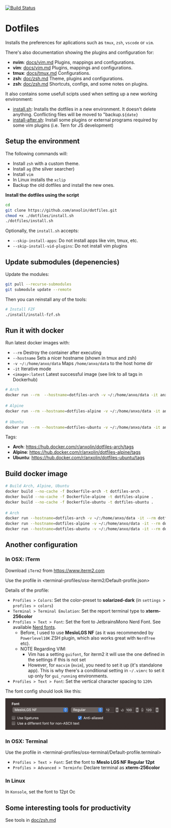 [![Build Status](https://travis-ci.org/anxolin/dotfiles.svg?branch=master)](https://travis-ci.org/anxolin/dotfiles)

# Dotfiles

Installs the preferences for aplications such as `tmux`, `zsh`, `vscode` or `vim`.

There's also documentation showing the plugins and configuration for:

- **nvim**: [docs/vim.md](docs/nvim.md) Plugins, mappings and configurations.
- **vim**: [docs/vim.md](docs/vim.md) Plugins, mappings and configurations.
- **tmux**: [docs/tmux.md](docs/tmux.md) Configurations.
- **zsh**: [doc/zsh.md](docs/zsh.md) Theme, plugins and configurations.
- **zsh**: [doc/zsh.md](docs/vscode.md) Shortcuts, configs, and some notes on plugins.

It also contains some usefull scipts used when setting up a new working environment:

- [install.sh](install.sh): Installs the dotfiles in a new environment.
  It doesn't delete anything. Conflicting files will be moved to "backup.`${date}`
- [install-after.sh](install.sh): Install some plugins or external programs required by some vim plugins (i.e. Tern for JS development)

## Setup the environment

The following commands will:

- Install `zsh` with a custom theme.
- Install `ag` (the silver searcher)
- Install `vim`
- In Linux installs the `xclip`
- Backup the old dotfiles and install the new ones.

**Install the dotfiles using the script**

```bash
cd
git clone https://github.com/anxolin/dotfiles.git
chmod +x ./dotfiles/install.sh
./dotfiles/install.sh
```

Optionally, the `install.sh` accepts:

- `--skip-install-apps`: Do not install apps like vim, tmux, etc.
- `--skip-install-vid-plugins`: Do not install vim plugins

## Update submodules (depenencies)

Update the modules:

```bash
git pull --recurse-submodules
git submodule update --remote
```

Then you can reinstall any of the tools:

```bash
# Install FZF
./install/install-fzf.sh
```

## Run it with docker

Run latest docker images with:

- `--rm` Destroy the container after executing
- `--hostname` Sets a nicer hostname (shown in tmux and zsh)
- `-v ~/:/home/anxo/data` Maps `/home/anxo/data` to the host home dir
- `-it` Iterative mode
- `<image>:latest` Latest successful image (see link to all tags in Dockerhub)

```bash
# Arch
docker run --rm  --hostname=dotfiles-arch -v ~/:/home/anxo/data -it anxolin/dotfiles-arch:latest

# Alpine
docker run --rm --hostname=dotfiles-alpine -v ~/:/home/anxo/data -it anxolin/dotfiles-alpine:latest

# Ubuntu
docker run --rm --hostname=dotfiles-ubuntu -v ~/:/home/anxo/data -it anxolin/dotfiles-ubuntu:latest
```

Tags:

- **Arch**: https://hub.docker.com/r/anxolin/dotfiles-arch/tags
- **Alpine**: https://hub.docker.com/r/anxolin/dotfiles-alpine/tags
- **Ubuntu**: https://hub.docker.com/r/anxolin/dotfiles-ubuntu/tags

## Build docker image

```bash
# Build Arch, Alpine, Ubuntu
docker build --no-cache -f Dockerfile-arch -t dotfiles-arch .
docker build --no-cache -f Dockerfile-alpine -t dotfiles-alpine .
docker build --no-cache -f Dockerfile-ubuntu -t dotfiles-ubuntu .

# Arch
docker run --hostname=dotfiles-arch -v ~/:/home/anxo/data -it --rm dotfiles-arch
docker run --hostname=dotfiles-alpine -v ~/:/home/anxo/data -it --rm dotfiles-alpine
docker run --hostname=dotfiles-ubuntu -v ~/:/home/anxo/data -it --rm dotfiles-ubuntu
```

## Another configuration

### In OSX: iTerm

Download `iTerm2` from https://www.iterm2.com

Use the profile in <terminal-profiles/osx-iterm2/Default-profile.json>

Details of the profile:

- `Profiles > Colors`: Set the color-preset to **solarized-dark** (in `settings > profiles > colors`)
- `Terminal > Terminal Emulation`: Set the report terminal type to **xterm-256color**
- `Profiles > Text > Font`: Set the font to JetbrainsMono Nerd Font. See available [Nerd fonts](https://www.nerdfonts.com/font-downloads).
    * Before, I used to use **MesloLGS NF** (as it was recommended by `Powerlevel10K` ZSH plugin, which also works great with `NerdTree` etc).
  - NOTE Regarding VIM:
    - Vim has a setting `guifont`, for iterm2 it will use the one defined in the settings if this is not set
    - However, for `macvim` (`mvim`), you need to set it up (it's standalone app). This is why there's a conditional setting in `~/.vimrc` to set it up only for `gui_running` environments.
- `Profiles > Text > Font`: Set the vertical character spacing to `120%`

The font config should look like this:

<p align="center">
  <img src="./docs/images/iterm2-fonts.png" width="700" />
</p>

### In OSX: Terminal

Use the profile in <terminal-profiles/osx-terminal/Default-profile.terminal>

- `Profiles > Text > Font`: Set the font to **Meslo LGS NF Regular 12pt**
- `Profiles > Advanced > Terminfo`: Declare terminal as **xterm-256color**

### In Linux

In `Konsole`, set the font to 12pt Oc

## Some interesting tools for productivity

See tools in [doc/zsh.md](docs/zsh.md)
